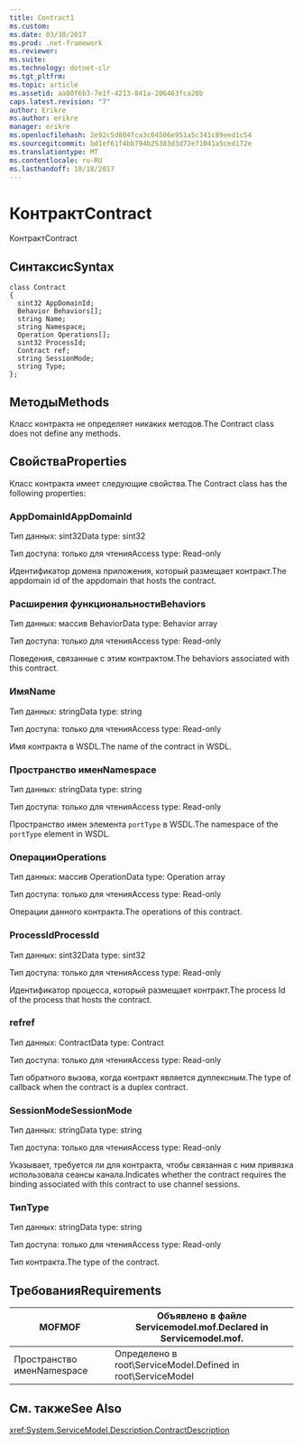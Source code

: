 ```yaml
---
title: Contract1
ms.custom: 
ms.date: 03/30/2017
ms.prod: .net-framework
ms.reviewer: 
ms.suite: 
ms.technology: dotnet-clr
ms.tgt_pltfrm: 
ms.topic: article
ms.assetid: aa00f6b3-7e1f-4213-841a-206463fca20b
caps.latest.revision: "7"
author: Erikre
ms.author: erikre
manager: erikre
ms.openlocfilehash: 2e92c5d804fca3c04506e951a5c341c89eed1c54
ms.sourcegitcommit: bd1ef61f4bb794b25383d3d72e71041a5ced172e
ms.translationtype: MT
ms.contentlocale: ru-RU
ms.lasthandoff: 10/18/2017
---
```

# <a name="contract"></a><span data-ttu-id="78a7b-102">Контракт</span><span class="sxs-lookup"><span data-stu-id="78a7b-102">Contract</span></span>
<span data-ttu-id="78a7b-103">Контракт</span><span class="sxs-lookup"><span data-stu-id="78a7b-103">Contract</span></span>  
  
## <a name="syntax"></a><span data-ttu-id="78a7b-104">Синтаксис</span><span class="sxs-lookup"><span data-stu-id="78a7b-104">Syntax</span></span>  
  
```  
class Contract  
{  
  sint32 AppDomainId;  
  Behavior Behaviors[];  
  string Name;  
  string Namespace;  
  Operation Operations[];  
  sint32 ProcessId;  
  Contract ref;  
  string SessionMode;  
  string Type;  
};  
```  
  
## <a name="methods"></a><span data-ttu-id="78a7b-105">Методы</span><span class="sxs-lookup"><span data-stu-id="78a7b-105">Methods</span></span>  
 <span data-ttu-id="78a7b-106">Класс контракта не определяет никаких методов.</span><span class="sxs-lookup"><span data-stu-id="78a7b-106">The Contract class does not define any methods.</span></span>  
  
## <a name="properties"></a><span data-ttu-id="78a7b-107">Свойства</span><span class="sxs-lookup"><span data-stu-id="78a7b-107">Properties</span></span>  
 <span data-ttu-id="78a7b-108">Класс контракта имеет следующие свойства.</span><span class="sxs-lookup"><span data-stu-id="78a7b-108">The Contract class has the following properties:</span></span>  
  
### <a name="appdomainid"></a><span data-ttu-id="78a7b-109">AppDomainId</span><span class="sxs-lookup"><span data-stu-id="78a7b-109">AppDomainId</span></span>  
 <span data-ttu-id="78a7b-110">Тип данных: sint32</span><span class="sxs-lookup"><span data-stu-id="78a7b-110">Data type: sint32</span></span>  
  
 <span data-ttu-id="78a7b-111">Тип доступа: только для чтения</span><span class="sxs-lookup"><span data-stu-id="78a7b-111">Access type: Read-only</span></span>  
  
 <span data-ttu-id="78a7b-112">Идентификатор домена приложения, который размещает контракт.</span><span class="sxs-lookup"><span data-stu-id="78a7b-112">The appdomain id of the appdomain that hosts the contract.</span></span>  
  
### <a name="behaviors"></a><span data-ttu-id="78a7b-113">Расширения функциональности</span><span class="sxs-lookup"><span data-stu-id="78a7b-113">Behaviors</span></span>  
 <span data-ttu-id="78a7b-114">Тип данных: массив Behavior</span><span class="sxs-lookup"><span data-stu-id="78a7b-114">Data type: Behavior array</span></span>  
  
 <span data-ttu-id="78a7b-115">Тип доступа: только для чтения</span><span class="sxs-lookup"><span data-stu-id="78a7b-115">Access type: Read-only</span></span>  
  
 <span data-ttu-id="78a7b-116">Поведения, связанные с этим контрактом.</span><span class="sxs-lookup"><span data-stu-id="78a7b-116">The behaviors associated with this contract.</span></span>  
  
### <a name="name"></a><span data-ttu-id="78a7b-117">Имя</span><span class="sxs-lookup"><span data-stu-id="78a7b-117">Name</span></span>  
 <span data-ttu-id="78a7b-118">Тип данных: string</span><span class="sxs-lookup"><span data-stu-id="78a7b-118">Data type: string</span></span>  
  
 <span data-ttu-id="78a7b-119">Тип доступа: только для чтения</span><span class="sxs-lookup"><span data-stu-id="78a7b-119">Access type: Read-only</span></span>  
  
 <span data-ttu-id="78a7b-120">Имя контракта в WSDL.</span><span class="sxs-lookup"><span data-stu-id="78a7b-120">The name of the contract in WSDL.</span></span>  
  
### <a name="namespace"></a><span data-ttu-id="78a7b-121">Пространство имен</span><span class="sxs-lookup"><span data-stu-id="78a7b-121">Namespace</span></span>  
 <span data-ttu-id="78a7b-122">Тип данных: string</span><span class="sxs-lookup"><span data-stu-id="78a7b-122">Data type: string</span></span>  
  
 <span data-ttu-id="78a7b-123">Тип доступа: только для чтения</span><span class="sxs-lookup"><span data-stu-id="78a7b-123">Access type: Read-only</span></span>  
  
 <span data-ttu-id="78a7b-124">Пространство имен элемента `portType` в WSDL.</span><span class="sxs-lookup"><span data-stu-id="78a7b-124">The namespace of the `portType` element in WSDL.</span></span>  
  
### <a name="operations"></a><span data-ttu-id="78a7b-125">Операции</span><span class="sxs-lookup"><span data-stu-id="78a7b-125">Operations</span></span>  
 <span data-ttu-id="78a7b-126">Тип данных: массив Operation</span><span class="sxs-lookup"><span data-stu-id="78a7b-126">Data type: Operation array</span></span>  
  
 <span data-ttu-id="78a7b-127">Тип доступа: только для чтения</span><span class="sxs-lookup"><span data-stu-id="78a7b-127">Access type: Read-only</span></span>  
  
 <span data-ttu-id="78a7b-128">Операции данного контракта.</span><span class="sxs-lookup"><span data-stu-id="78a7b-128">The operations of this contract.</span></span>  
  
### <a name="processid"></a><span data-ttu-id="78a7b-129">ProcessId</span><span class="sxs-lookup"><span data-stu-id="78a7b-129">ProcessId</span></span>  
 <span data-ttu-id="78a7b-130">Тип данных: sint32</span><span class="sxs-lookup"><span data-stu-id="78a7b-130">Data type: sint32</span></span>  
  
 <span data-ttu-id="78a7b-131">Тип доступа: только для чтения</span><span class="sxs-lookup"><span data-stu-id="78a7b-131">Access type: Read-only</span></span>  
  
 <span data-ttu-id="78a7b-132">Идентификатор процесса, который размещает контракт.</span><span class="sxs-lookup"><span data-stu-id="78a7b-132">The process Id of the process that hosts the contract.</span></span>  
  
### <a name="ref"></a><span data-ttu-id="78a7b-133">ref</span><span class="sxs-lookup"><span data-stu-id="78a7b-133">ref</span></span>  
 <span data-ttu-id="78a7b-134">Тип данных: Contract</span><span class="sxs-lookup"><span data-stu-id="78a7b-134">Data type: Contract</span></span>  
  
 <span data-ttu-id="78a7b-135">Тип доступа: только для чтения</span><span class="sxs-lookup"><span data-stu-id="78a7b-135">Access type: Read-only</span></span>  
  
 <span data-ttu-id="78a7b-136">Тип обратного вызова, когда контракт является дуплексным.</span><span class="sxs-lookup"><span data-stu-id="78a7b-136">The type of callback when the contract is a duplex contract.</span></span>  
  
### <a name="sessionmode"></a><span data-ttu-id="78a7b-137">SessionMode</span><span class="sxs-lookup"><span data-stu-id="78a7b-137">SessionMode</span></span>  
 <span data-ttu-id="78a7b-138">Тип данных: string</span><span class="sxs-lookup"><span data-stu-id="78a7b-138">Data type: string</span></span>  
  
 <span data-ttu-id="78a7b-139">Тип доступа: только для чтения</span><span class="sxs-lookup"><span data-stu-id="78a7b-139">Access type: Read-only</span></span>  
  
 <span data-ttu-id="78a7b-140">Указывает, требуется ли для контракта, чтобы связанная с ним привязка использовала сеансы канала.</span><span class="sxs-lookup"><span data-stu-id="78a7b-140">Indicates whether the contract requires the binding associated with this contract to use channel sessions.</span></span>  
  
### <a name="type"></a><span data-ttu-id="78a7b-141">Тип</span><span class="sxs-lookup"><span data-stu-id="78a7b-141">Type</span></span>  
 <span data-ttu-id="78a7b-142">Тип данных: string</span><span class="sxs-lookup"><span data-stu-id="78a7b-142">Data type: string</span></span>  
  
 <span data-ttu-id="78a7b-143">Тип доступа: только для чтения</span><span class="sxs-lookup"><span data-stu-id="78a7b-143">Access type: Read-only</span></span>  
  
 <span data-ttu-id="78a7b-144">Тип контракта.</span><span class="sxs-lookup"><span data-stu-id="78a7b-144">The type of the contract.</span></span>  
  
## <a name="requirements"></a><span data-ttu-id="78a7b-145">Требования</span><span class="sxs-lookup"><span data-stu-id="78a7b-145">Requirements</span></span>  
  
|<span data-ttu-id="78a7b-146">MOF</span><span class="sxs-lookup"><span data-stu-id="78a7b-146">MOF</span></span>|<span data-ttu-id="78a7b-147">Объявлено в файле Servicemodel.mof.</span><span class="sxs-lookup"><span data-stu-id="78a7b-147">Declared in Servicemodel.mof.</span></span>|  
|---------|-----------------------------------|  
|<span data-ttu-id="78a7b-148">Пространство имен</span><span class="sxs-lookup"><span data-stu-id="78a7b-148">Namespace</span></span>|<span data-ttu-id="78a7b-149">Определено в root\ServiceModel.</span><span class="sxs-lookup"><span data-stu-id="78a7b-149">Defined in root\ServiceModel</span></span>|  
  
## <a name="see-also"></a><span data-ttu-id="78a7b-150">См. также</span><span class="sxs-lookup"><span data-stu-id="78a7b-150">See Also</span></span>  
 <xref:System.ServiceModel.Description.ContractDescription>
